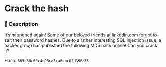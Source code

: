 # Crack the hash
### 📄 Description
It’s happened again! Some of our beloved friends at linkedin.com forgot to salt their password hashes. Due to a rather interesting SQL injection issue, a hacker group has published the following MD5 hash online! Can you crack it?

Hash: `365d38c60c4e98ca5ca6dbc02d396e53`
